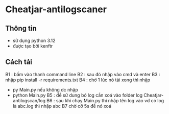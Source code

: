 # Cheatjar-antilogscaner
## Thông tin
- sử dụng python 3.12
- được tạo bởi kenftr

## Cách tải
B1 : bấm vào thanh command line
B2 : sau đó nhập vào cmd và enter
B3 : nhập pip install -r requirements.txt
B4 : chờ 1 lúc nó tải xong thì nhập
- py Main.py
nếu không dc nhập
- python Main.py
B5 : để sử dung bỏ log cần xoá vào folder log
Cheatjar-antilogscan/log
B6 : sau khi chạy Main.py thì nhập tên log vào
vd có log là abc.log
thì nhập abc
B7 chờ cỡ 5s để nó xoá
